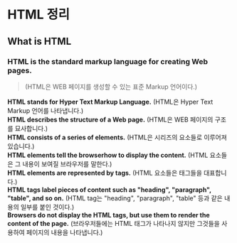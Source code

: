 # HTML 정리

## What is HTML
### HTML is the standard markup language for creating Web pages.
> (HTML은 WEB 페이지를 생성할 수 있는 표준 Markup 언어이다.)

**HTML stands for Hyper Text Markup Language.**
(HTML은 Hyper Text Markup 언어를 나타냅니다.)<br>
**HTML describes the structure of a Web page.**
(HTML은 WEB 페이지의 구조를 묘사합니다.)<br>
**HTML consists of a series of elements.**
(HTML은 시리즈의 요소들로 이루어져 있습니다.)<br>
**HTML elements tell the browserhow to display the content.**
(HTML 요소들은 그 내용이 보여질 브라우저를 말한다.)<br>
**HTML elements are represented by tags.**
(HTML 요소들은 태그들을 대표합니다.)<br>
**HTML tags label pieces of content such as "heading", "paragraph", "table", and so on.**
(HTML tag는 "heading", "paragraph", "table" 등과 같은 내용의 일부를 붙인 것이다.)<Br>
**Browsers do not display the HTML tags, but use them to render the content of the page.**
(브라우저들에는 HTML 태그가 나타나지 않지만 그것들을 사용하여 페이지의 내용을 나타냅니다.)<Br>
